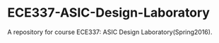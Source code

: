 # ECE337-ASIC-Design-Laboratory
A repository for course ECE337: ASIC Design Laboratory(Spring2016). 
